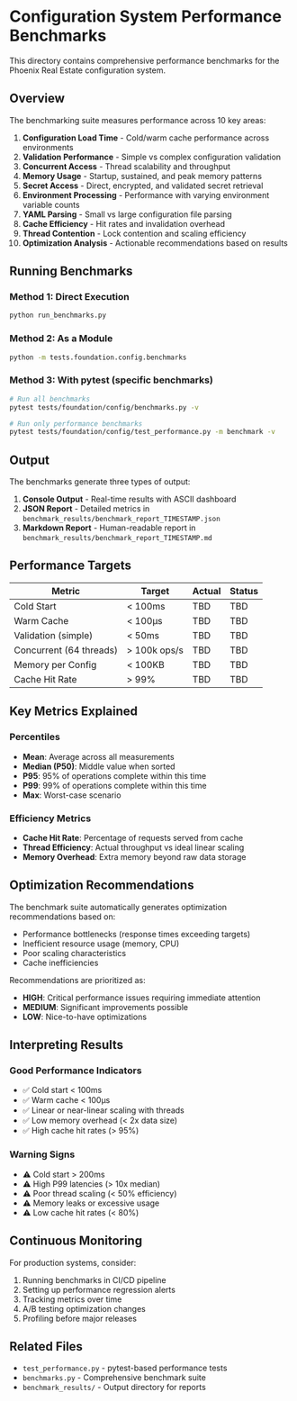 # Configuration System Performance Benchmarks

This directory contains comprehensive performance benchmarks for the Phoenix Real Estate configuration system.

## Overview

The benchmarking suite measures performance across 10 key areas:

1. **Configuration Load Time** - Cold/warm cache performance across environments
2. **Validation Performance** - Simple vs complex configuration validation
3. **Concurrent Access** - Thread scalability and throughput
4. **Memory Usage** - Startup, sustained, and peak memory patterns
5. **Secret Access** - Direct, encrypted, and validated secret retrieval
6. **Environment Processing** - Performance with varying environment variable counts
7. **YAML Parsing** - Small vs large configuration file parsing
8. **Cache Efficiency** - Hit rates and invalidation overhead
9. **Thread Contention** - Lock contention and scaling efficiency
10. **Optimization Analysis** - Actionable recommendations based on results

## Running Benchmarks

### Method 1: Direct Execution
```bash
python run_benchmarks.py
```

### Method 2: As a Module
```bash
python -m tests.foundation.config.benchmarks
```

### Method 3: With pytest (specific benchmarks)
```bash
# Run all benchmarks
pytest tests/foundation/config/benchmarks.py -v

# Run only performance benchmarks
pytest tests/foundation/config/test_performance.py -m benchmark -v
```

## Output

The benchmarks generate three types of output:

1. **Console Output** - Real-time results with ASCII dashboard
2. **JSON Report** - Detailed metrics in `benchmark_results/benchmark_report_TIMESTAMP.json`
3. **Markdown Report** - Human-readable report in `benchmark_results/benchmark_report_TIMESTAMP.md`

## Performance Targets

| Metric | Target | Actual | Status |
|--------|--------|--------|--------|
| Cold Start | < 100ms | TBD | TBD |
| Warm Cache | < 100μs | TBD | TBD |
| Validation (simple) | < 50ms | TBD | TBD |
| Concurrent (64 threads) | > 100k ops/s | TBD | TBD |
| Memory per Config | < 100KB | TBD | TBD |
| Cache Hit Rate | > 99% | TBD | TBD |

## Key Metrics Explained

### Percentiles
- **Mean**: Average across all measurements
- **Median (P50)**: Middle value when sorted
- **P95**: 95% of operations complete within this time
- **P99**: 99% of operations complete within this time
- **Max**: Worst-case scenario

### Efficiency Metrics
- **Cache Hit Rate**: Percentage of requests served from cache
- **Thread Efficiency**: Actual throughput vs ideal linear scaling
- **Memory Overhead**: Extra memory beyond raw data storage

## Optimization Recommendations

The benchmark suite automatically generates optimization recommendations based on:

- Performance bottlenecks (response times exceeding targets)
- Inefficient resource usage (memory, CPU)
- Poor scaling characteristics
- Cache inefficiencies

Recommendations are prioritized as:
- **HIGH**: Critical performance issues requiring immediate attention
- **MEDIUM**: Significant improvements possible
- **LOW**: Nice-to-have optimizations

## Interpreting Results

### Good Performance Indicators
- ✅ Cold start < 100ms
- ✅ Warm cache < 100μs
- ✅ Linear or near-linear scaling with threads
- ✅ Low memory overhead (< 2x data size)
- ✅ High cache hit rates (> 95%)

### Warning Signs
- ⚠️ Cold start > 200ms
- ⚠️ High P99 latencies (> 10x median)
- ⚠️ Poor thread scaling (< 50% efficiency)
- ⚠️ Memory leaks or excessive usage
- ⚠️ Low cache hit rates (< 80%)

## Continuous Monitoring

For production systems, consider:

1. Running benchmarks in CI/CD pipeline
2. Setting up performance regression alerts
3. Tracking metrics over time
4. A/B testing optimization changes
5. Profiling before major releases

## Related Files

- `test_performance.py` - pytest-based performance tests
- `benchmarks.py` - Comprehensive benchmark suite
- `benchmark_results/` - Output directory for reports